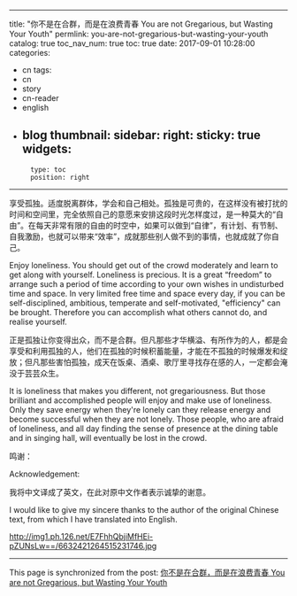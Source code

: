 
---
title: "你不是在合群，而是在浪费青春 You are not Gregarious, but Wasting Your Youth"
permlink: you-are-not-gregarious-but-wasting-your-youth
catalog: true
toc_nav_num: true
toc: true
date: 2017-09-01 10:28:00
categories:
- cn
tags:
- cn
- story
- cn-reader
- english
- blog
thumbnail: 
sidebar:
    right:
        sticky: true
widgets:
    -
        type: toc
        position: right
---


享受孤独。适度脱离群体，学会和自己相处。孤独是可贵的，在这样没有被打扰的时间和空间里，完全依照自己的意愿来安排这段时光怎样度过，是一种莫大的“自由”。在每天非常有限的自由的时空中，如果可以做到“自律”，有计划、有节制、自我激励，也就可以带来“效率”，成就那些别人做不到的事情，也就成就了你自己。

Enjoy loneliness. You should get out of the crowd moderately and learn to get along with yourself. Loneliness is precious. It is a great “freedom” to arrange such a period of time according to your own wishes in undisturbed time and space. In very limited free time and space every day, if you can be self-disciplined, ambitious, temperate and self-motivated, "efficiency" can be brought. Therefore you can accomplish what others cannot do, and realise yourself.

正是孤独让你变得出众，而不是合群。但凡那些才华横溢、有所作为的人，都是会享受和利用孤独的人，他们在孤独的时候积蓄能量，才能在不孤独的时候爆发和绽放；但凡那些害怕孤独，成天在饭桌、酒桌、歌厅里寻找存在感的人，一定都会淹没于芸芸众生。

It is loneliness that makes you different, not gregariousness. But those brilliant and accomplished people will enjoy and make use of loneliness. Only they save energy when they're lonely can they release energy and become successful when they are not lonely. Those people, who are afraid of loneliness, and all day finding the sense of presence at the dining table and in singing hall, will eventually be lost in the crowd.

鸣谢：

Acknowledgement:

我将中文译成了英文，在此对原中文作者表示诚挚的谢意。

I would like to give my sincere thanks to the author of the original Chinese text, from which I have translated into English. 

 http://img1.ph.126.net/E7FhhQbjiMfHEi-pZUNsLw==/6632421264515231746.jpg

- - -

This page is synchronized from the post: [你不是在合群，而是在浪费青春 You are not Gregarious, but Wasting Your Youth](https://steemit.com/@bring/you-are-not-gregarious-but-wasting-your-youth)
